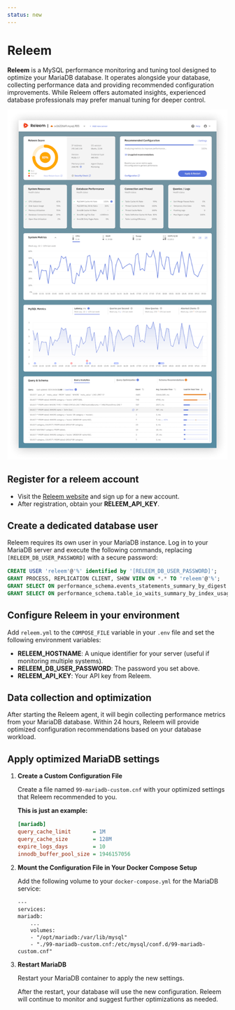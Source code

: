 ```yaml
---
status: new
---
```


# Releem

**Releem** is a MySQL performance monitoring and tuning tool designed to optimize your MariaDB database. It operates alongside your database, collecting performance data and providing recommended configuration improvements. While Releem offers automated insights, experienced database professionals may prefer manual tuning for deeper control.

![Releem database optimizer](../../assets/images/releem.png)

## Register for a releem account

- Visit the [Releem website](https://releem.com/) and sign up for a new account.
- After registration, obtain your **RELEEM_API_KEY**.

## Create a dedicated database user

Releem requires its own user in your MariaDB instance. Log in to your MariaDB server and execute the following commands, replacing `[RELEEM_DB_USER_PASSWORD]` with a secure password:

```sql
CREATE USER 'releem'@'%' identified by '[RELEEM_DB_USER_PASSWORD]';
GRANT PROCESS, REPLICATION CLIENT, SHOW VIEW ON *.* TO 'releem'@'%';
GRANT SELECT ON performance_schema.events_statements_summary_by_digest TO 'releem'@'%';
GRANT SELECT ON performance_schema.table_io_waits_summary_by_index_usage TO 'releem'@'%';
```

## Configure Releem in your environment 

Add `releem.yml` to the `COMPOSE_FILE` variable in your `.env` file and set the following environment variables:

- **RELEEM_HOSTNAME**: A unique identifier for your server (useful if monitoring multiple systems).
- **RELEEM_DB_USER_PASSWORD**: The password you set above.
- **RELEEM_API_KEY**: Your API key from Releem.

## Data collection and optimization

After starting the Releem agent, it will begin collecting performance metrics from your MariaDB database. Within 24 hours, Releem will provide optimized configuration recommendations based on your database workload.

## Apply optimized MariaDB settings

1. **Create a Custom Configuration File**  

    Create a file named `99-mariadb-custom.cnf` with your optimized settings that Releem recommended to you. 
    
    **This is just an example:**

    ```ini
    [mariadb]
    query_cache_limit       = 1M
    query_cache_size        = 128M
    expire_logs_days        = 10
    innodb_buffer_pool_size = 1946157056
    ```

2. **Mount the Configuration File in Your Docker Compose Setup**  

    Add the following volume to your `docker-compose.yml` for the MariaDB service:

    ```
    ---
    services:
    mariadb:
        ...
        volumes:
        - "/opt/mariadb:/var/lib/mysql"
        - "./99-mariadb-custom.cnf:/etc/mysql/conf.d/99-mariadb-custom.cnf"
    ```

3. **Restart MariaDB**  

    Restart your MariaDB container to apply the new settings.

    After the restart, your database will use the new configuration. Releem will continue to monitor and suggest further optimizations as needed.
